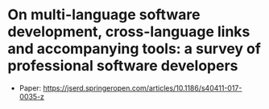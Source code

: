 # On multi-language software development, cross-language links and accompanying tools: a survey of professional software developers

- Paper: https://jserd.springeropen.com/articles/10.1186/s40411-017-0035-z

